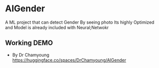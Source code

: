 # AIGender
A ML project that can detect Gender By seeing photo Its highly Optimized  and Model is already included with Neural;Netwokr

## Working DEMO
- By Dr Chamyoung
https://huggingface.co/spaces/DrChamyoung/AIGender
